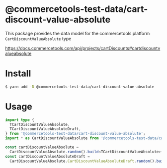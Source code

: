 # @commercetools-test-data/cart-discount-value-absolute

This package provides the data model for the commercetools platform `CartDiscountValueAbsolute` type

https://docs.commercetools.com/api/projects/cartDiscounts#cartdiscountvalueabsolute

# Install

```bash
$ yarn add -D @commercetools-test-data/cart-discount-value-absolute
```

# Usage

```ts
import type {
  TCartDiscountValueAbsolute,
  TCartDiscountValueAbsoluteDraft,
} from '@commercetools-test-data/cart-discount-value-absolute';
import * as CartDiscountValueAbsolute from '@commercetools-test-data/cart-discount-value-absolute';

const cartDiscountValueAbsolute =
  CartDiscountValueAbsolute.random().build<TCartDiscountValueAbsolute>();
const cartDiscountValueAbsoluteDraft =
  CartDiscountValueAbsolute.CartDiscountValueAbsoluteDraft.random().build<TCartDiscountValueAbsoluteDraft>();
```
